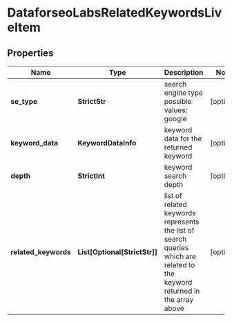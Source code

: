 # DataforseoLabsRelatedKeywordsLiveItem


## Properties

| Name | Type | Description | Notes |
|------------ | ------------- | ------------- | -------------|
**se_type** | **StrictStr** | search engine type<br>possible values: google |[optional]|
**keyword_data** | **KeywordDataInfo** | keyword data for the returned keyword |[optional]|
**depth** | **StrictInt** | keyword search depth |[optional]|
**related_keywords** | **List[Optional[StrictStr]]** | list of related keywords<br>represents the list of search queries which are related to the keyword returned in the array above |[optional]|